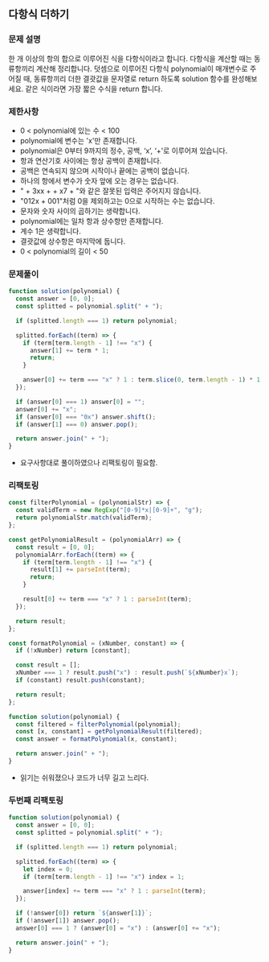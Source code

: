 ## 다항식 더하기

### 문제 설명

한 개 이상의 항의 합으로 이루어진 식을 다항식이라고 합니다. 다항식을 계산할 때는 동류항끼리 계산해 정리합니다. 덧셈으로 이루어진 다항식 polynomial이 매개변수로 주어질 때, 동류항끼리 더한 결괏값을 문자열로 return 하도록 solution 함수를 완성해보세요. 같은 식이라면 가장 짧은 수식을 return 합니다.

### 제한사항

- 0 < polynomial에 있는 수 < 100
- polynomial에 변수는 'x'만 존재합니다.
- polynomial은 0부터 9까지의 정수, 공백, ‘x’, ‘+'로 이루어져 있습니다.
- 항과 연산기호 사이에는 항상 공백이 존재합니다.
- 공백은 연속되지 않으며 시작이나 끝에는 공백이 없습니다.
- 하나의 항에서 변수가 숫자 앞에 오는 경우는 없습니다.
- " + 3xx + + x7 + "와 같은 잘못된 입력은 주어지지 않습니다.
- "012x + 001"처럼 0을 제외하고는 0으로 시작하는 수는 없습니다.
- 문자와 숫자 사이의 곱하기는 생략합니다.
- polynomial에는 일차 항과 상수항만 존재합니다.
- 계수 1은 생략합니다.
- 결괏값에 상수항은 마지막에 둡니다.
- 0 < polynomial의 길이 < 50

### 문제풀이

```js
function solution(polynomial) {
  const answer = [0, 0];
  const splitted = polynomial.split(" + ");

  if (splitted.length === 1) return polynomial;

  splitted.forEach((term) => {
    if (term[term.length - 1] !== "x") {
      answer[1] += term * 1;
      return;
    }

    answer[0] += term === "x" ? 1 : term.slice(0, term.length - 1) * 1;
  });

  if (answer[0] === 1) answer[0] = "";
  answer[0] += "x";
  if (answer[0] === "0x") answer.shift();
  if (answer[1] === 0) answer.pop();

  return answer.join(" + ");
}
```

- 요구사항대로 풀이하였으나 리팩토링이 필요함.

### 리팩토링

```js
const filterPolynomial = (polynomialStr) => {
  const validTerm = new RegExp("[0-9]*x|[0-9]+", "g");
  return polynomialStr.match(validTerm);
};

const getPolynomialResult = (polynomialArr) => {
  const result = [0, 0];
  polynomialArr.forEach((term) => {
    if (term[term.length - 1] !== "x") {
      result[1] += parseInt(term);
      return;
    }

    result[0] += term === "x" ? 1 : parseInt(term);
  });

  return result;
};

const formatPolynomial = (xNumber, constant) => {
  if (!xNumber) return [constant];

  const result = [];
  xNumber === 1 ? result.push("x") : result.push(`${xNumber}x`);
  if (constant) result.push(constant);

  return result;
};

function solution(polynomial) {
  const filtered = filterPolynomial(polynomial);
  const [x, constant] = getPolynomialResult(filtered);
  const answer = formatPolynomial(x, constant);

  return answer.join(" + ");
}
```

- 읽기는 쉬워졌으나 코드가 너무 길고 느리다.

### 두번째 리팩토링

```js
function solution(polynomial) {
  const answer = [0, 0];
  const splitted = polynomial.split(" + ");

  if (splitted.length === 1) return polynomial;

  splitted.forEach((term) => {
    let index = 0;
    if (term[term.length - 1] !== "x") index = 1;

    answer[index] += term === "x" ? 1 : parseInt(term);
  });

  if (!answer[0]) return `${answer[1]}`;
  if (!answer[1]) answer.pop();
  answer[0] === 1 ? (answer[0] = "x") : (answer[0] += "x");

  return answer.join(" + ");
}
```
